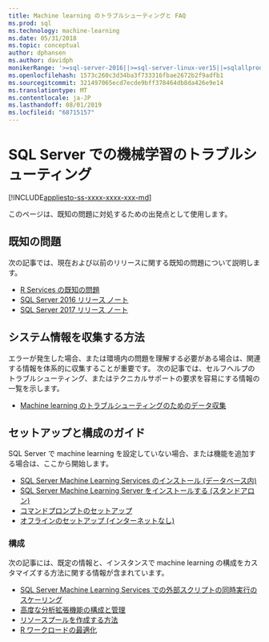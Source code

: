 ```yaml
---
title: Machine learning のトラブルシューティングと FAQ
ms.prod: sql
ms.technology: machine-learning
ms.date: 05/31/2018
ms.topic: conceptual
author: dphansen
ms.author: davidph
monikerRange: '>=sql-server-2016||>=sql-server-linux-ver15||=sqlallproducts-allversions'
ms.openlocfilehash: 1573c260c3d34ba3f733316fbae2672b2f9adfb1
ms.sourcegitcommit: 321497065ecd7ecde9bff378464db8da426e9e14
ms.translationtype: MT
ms.contentlocale: ja-JP
ms.lasthandoff: 08/01/2019
ms.locfileid: "68715157"
---
```

# <a name="troubleshoot-machine-learning-in-sql-server"></a>SQL Server での機械学習のトラブルシューティング
[!INCLUDE[appliesto-ss-xxxx-xxxx-xxx-md](../includes/appliesto-ss-xxxx-xxxx-xxx-md.md)]

このページは、既知の問題に対処するための出発点として使用します。

## <a name="known-issues"></a>既知の問題

次の記事では、現在および以前のリリースに関する既知の問題について説明します。

+ [R Services の既知の問題](../advanced-analytics/known-issues-for-sql-server-machine-learning-services.md)
+ [SQL Server 2016 リリース ノート](../sql-server/sql-server-2016-release-notes.md)
+ [SQL Server 2017 リリース ノート](../sql-server/sql-server-2017-release-notes.md)

## <a name="how-to-gather-system-information"></a>システム情報を収集する方法

エラーが発生した場合、または環境内の問題を理解する必要がある場合は、関連する情報を体系的に収集することが重要です。 次の記事では、セルフヘルプのトラブルシューティング、またはテクニカルサポートの要求を容易にする情報の一覧を示します。

+ [Machine learning のトラブルシューティングのためのデータ収集](data-collection-ml-troubleshooting-process.md)

## <a name="setup-and-configuration-guides"></a>セットアップと構成のガイド

SQL Server で machine learning を設定していない場合、または機能を追加する場合は、ここから開始します。

+ [SQL Server Machine Learning Services のインストール (データベース内)](install/sql-machine-learning-services-windows-install.md)
+ [SQL Server Machine Learning Server をインストールする (スタンドアロン)](install/sql-machine-learning-standalone-windows-install.md)
+ [コマンドプロンプトのセットアップ](install/sql-ml-component-commandline-install.md)
+ [オフラインのセットアップ (インターネットなし)](install/sql-ml-component-install-without-internet-access.md)

### <a name="configuration"></a>構成

次の記事には、既定の情報と、インスタンスで machine learning の構成をカスタマイズする方法に関する情報が含まれています。

+ [SQL Server Machine Learning Services での外部スクリプトの同時実行のスケーリング](administration/modify-user-account-pool.md)   
+ [高度な分析拡張機能の構成と管理](r/configure-and-manage-advanced-analytics-extensions.md)  
+ [リソースプールを作成する方法](r/how-to-create-a-resource-pool-for-r.md)
+ [R ワークロードの最適化](r/operationalizing-your-r-code.md)
